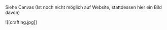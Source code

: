 Siehe Canvas (Ist noch nicht möglich auf Website, stattdessen hier ein Bild davon)

![[crafting.jpg]]